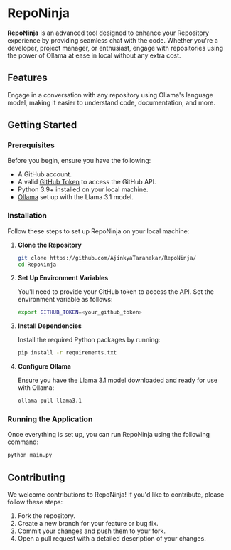 # RepoNinja

**RepoNinja** is an advanced tool designed to enhance your Repository experience by providing seamless chat with the code. Whether you're a developer, project manager, or enthusiast, engage with repositories using the power of Ollama at ease in local without any extra cost.

## Features

Engage in a conversation with any repository using Ollama's language model, making it easier to understand code, documentation, and more.

## Getting Started

### Prerequisites

Before you begin, ensure you have the following:

- A GitHub account.
- A valid [GitHub Token](https://github.com/settings/tokens) to access the GitHub API.
- Python 3.9+ installed on your local machine.
- [Ollama](https://ollama.com/) set up with the Llama 3.1 model.

### Installation

Follow these steps to set up RepoNinja on your local machine:

1. **Clone the Repository**

   ```bash
   git clone https://github.com/AjinkyaTaranekar/RepoNinja/
   cd RepoNinja
   ```

2. **Set Up Environment Variables**

   You'll need to provide your GitHub token to access the API. Set the environment variable as follows:

   ```bash
   export GITHUB_TOKEN=<your_github_token>
   ```

3. **Install Dependencies**

   Install the required Python packages by running:

   ```bash
   pip install -r requirements.txt
   ```

4. **Configure Ollama**

   Ensure you have the Llama 3.1 model downloaded and ready for use with Ollama:

   ```bash
   ollama pull llama3.1
   ```

### Running the Application

Once everything is set up, you can run RepoNinja using the following command:

```bash
python main.py
```

## Contributing

We welcome contributions to RepoNinja! If you'd like to contribute, please follow these steps:

1. Fork the repository.
2. Create a new branch for your feature or bug fix.
3. Commit your changes and push them to your fork.
4. Open a pull request with a detailed description of your changes.
